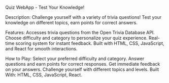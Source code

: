 Quiz WebApp - Test Your Knowledge!

Description:
Challenge yourself with a variety of trivia questions! Test your knowledge on different topics, earn points for correct answers.

Features:
Accesses trivia questions from the Open Trivia Database API.
Choose difficulty and category to personalize your quiz experience.
Real-time scoring system for instant feedback.
Built with HTML, CSS, JavaScript, and React for smooth interactions.

How to Play:
Select your preferred difficulty and category.
Answer questions and earn points for correct responses.
Get immediate feedback on your answers.
Challenge yourself with different topics and levels.
Built With:
HTML, CSS, JavaScript, React.

